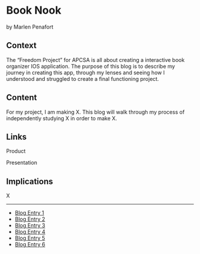 # Book Nook
by Marlen Penafort

## Context
The “Freedom Project” for APCSA is all about creating a interactive book organizer IOS application. The purpose of this blog is to describe my journey in creating this app, through my lenses and seeing how I understood and struggled to create a final functioning project.

## Content
For my project, I am making X. This blog will walk through my process of independently studying X in order to make X.

## Links

Product

Presentation

## Implications
X

---

* [Blog Entry 1](entries/entry01.md)
* [Blog Entry 2](entries/entry02.md)
* [Blog Entry 3](entries/entry03.md)
* [Blog Entry 4](entries/entry04.md)
* [Blog Entry 5](entries/entry05.md)
* [Blog Entry 6](entries/entry06.md)
